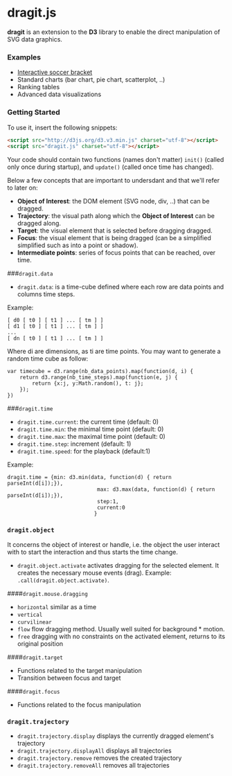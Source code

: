 dragit.js
==========

**dragit** is an extension to the **D3** library to enable the direct manipulation of SVG data graphics. 

### Examples

* [Interactive soccer bracket](http://romain.vuillemot.net/projects/worldcup14/)
* Standard charts (bar chart, pie chart, scatterplot, ..)
* Ranking tables
* Advanced data visualizations


### Getting Started

To use it, insert the following snippets:

```html
<script src="http://d3js.org/d3.v3.min.js" charset="utf-8"></script>
<script src="dragit.js" charset="utf-8"></script>
```

Your code should contain two functions (names don't matter) `init()` (called only once during startup), and `update()` (called once time has changed).

Below a few concepts that are important to undersdant and that we'll refer to later on:

* **Object of Interest**: the DOM element (SVG node, div, ..) that can be dragged.
* **Trajectory**: the visual path along which the **Object of Interest** can be dragged along.
* **Target**: the visual element that is selected before dragging dragged.
* **Focus**: the visual element that is being dragged (can be a simplified simplified such as into a point or shadow).
* **Intermediate points**: series of focus points that can be reached, over time.

###`dragit.data`

* `dragit.data`: is a time-cube defined where each row are data points and columns time steps.

Example:

```
[ d0 [ t0 ] [ t1 ] ... [ tm ] ]
[ d1 [ t0 ] [ t1 ] ... [ tm ] ]
...
[ dn [ t0 ] [ t1 ] ... [ tm ] ]
```

Where di are dimensions, as ti are time points. You may want to generate a random time cube as follow:

```
var timecube = d3.range(nb_data_points).map(function(d, i) {
	return d3.range(nb_time_steps).map(function(e, j) { 
		return {x:j, y:Math.random(), t: j};
	});
})
```

###`dragit.time`

* `dragit.time.current`: the current time (default: 0)
* `dragit.time.min`: the minimal time point (default: 0)
* `dragit.time.max`: the maximal time point (default: 0)
* `dragit.time.step`: increment (default: 1)
* `dragit.time.speed`: for the playback (default:1)

Example:

```
dragit.time = {min: d3.min(data, function(d) { return parseInt(d[i]);}), 
							 max: d3.max(data, function(d) { return parseInt(d[i]);}), 
							 step:1, 
							 current:0
							}
```

### `dragit.object`

It concerns the object of interest or handle, i.e. the object the user interact with to start the interaction and thus starts the time change.


* `dragit.object.activate` activates dragging for the selected element. It creates the necessary mouse events (drag). Example: `.call(dragit.object.activate)`.

####`dragit.mouse.dragging`

* `horizontal` similar as a time
* `vertical`
* `curvilinear`
* `flow` flow dragging method. Usually well suited for background * motion.
* `free` dragging with no constraints on the activated element, returns to its original position

####`dragit.target`

* Functions related to the target manipulation
* Transition between focus and target

####`dragit.focus`

* Functions related to the focus manipulation

### `dragit.trajectory`


* `dragit.trajectory.display` displays the currently dragged element's trajectory
* `dragit.trajectory.displayAll` displays all trajectories
* `dragit.trajectory.remove` removes the created trajectory
* `dragit.trajectory.removeAll` removes all trajectories

